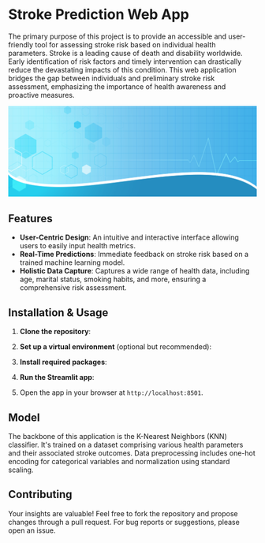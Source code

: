 # Stroke Prediction Web App

The primary purpose of this project is to provide an accessible and user-friendly tool for assessing stroke risk based on individual health parameters. Stroke is a leading cause of death and disability worldwide. Early identification of risk factors and timely intervention can drastically reduce the devastating impacts of this condition. This web application bridges the gap between individuals and preliminary stroke risk assessment, emphasizing the importance of health awareness and proactive measures.

![Stroke Prediction App Screenshot](data/images/blue_health.jpg)

## Features

- **User-Centric Design**: An intuitive and interactive interface allowing users to easily input health metrics.
- **Real-Time Predictions**: Immediate feedback on stroke risk based on a trained machine learning model.
- **Holistic Data Capture**: Captures a wide range of health data, including age, marital status, smoking habits, and more, ensuring a comprehensive risk assessment.

## Installation & Usage

1. **Clone the repository**:


2. **Set up a virtual environment** (optional but recommended):


3. **Install required packages**:


4. **Run the Streamlit app**:



5. Open the app in your browser at `http://localhost:8501`.

## Model

The backbone of this application is the K-Nearest Neighbors (KNN) classifier. It's trained on a dataset comprising various health parameters and their associated stroke outcomes. Data preprocessing includes one-hot encoding for categorical variables and normalization using standard scaling.

## Contributing

Your insights are valuable! Feel free to fork the repository and propose changes through a pull request. For bug reports or suggestions, please open an issue.

